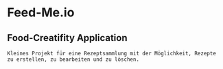 # Feed-Me.io

## Food-Creatifity Application
```
Kleines Projekt für eine Rezeptsammlung mit der Möglichkeit, Rezepte zu erstellen, zu bearbeiten und zu löschen.
```
